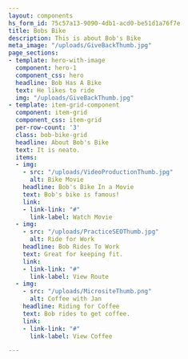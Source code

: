 ```yaml
---
layout: components
hs_form_id: 75c57a13-9090-4db1-acd0-be51d1a76f7e
title: Bobs Bike
description: This is about Bob's Bike
meta_image: "/uploads/GiveBackThumb.jpg"
page_sections:
- template: hero-with-image
  component: hero-1
  component_css: hero
  headline: Bob Has A Bike
  text: He likes to ride
  img: "/uploads/GiveBackThumb.jpg"
- template: item-grid-component
  component: item-grid
  component_css: item-grid
  per-row-count: '3'
  class: bob-bike-grid
  headline: About Bob's Bike
  text: It is neato.
  items:
  - img:
    - src: "/uploads/VideoProductionThumb.jpg"
      alt: Bike Movie
    headline: Bob's Bike In a Movie
    text: Bob's bike is famous!
    link:
    - link-link: "#"
      link-label: Watch Movie
  - img:
    - src: "/uploads/PracticeSEOThumb.jpg"
      alt: Ride for Work
    headline: Bob Rides To Work
    text: Great for keeping fit.
    link:
    - link-link: "#"
      link-label: View Route
  - img:
    - src: "/uploads/MicrositeThumb.png"
      alt: Coffee with Jan
    headline: Riding for Coffee
    text: Bob rides to get coffee.
    link:
    - link-link: "#"
      link-label: View Coffee

---
```

